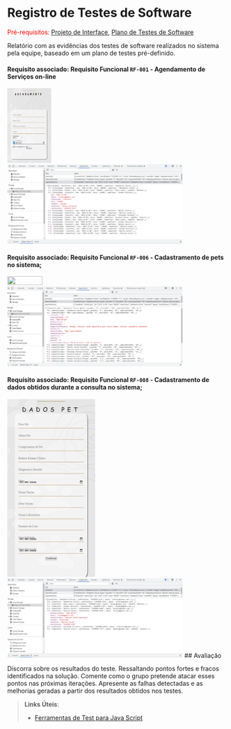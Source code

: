 # Registro de Testes de Software

<span style="color:red">Pré-requisitos: <a href="3-Projeto de Interface.md"> Projeto de Interface</a></span>, <a href="8-Plano de Testes de Software.md"> Plano de Testes de Software</a>

Relatório com as evidências dos testes de software realizados no sistema pela equipe, baseado em um plano de testes pré-definido.

#### Requisito associado: Requisito Funcional `RF-001` - Agendamento de Serviços on-line
<img src="/docs/img/agendamento.png" width=20% height=20%>

<img src="/docs/img/agendamento_ls.png" width=80% height=50%>

#### Requisito associado: Requisito Funcional `RF-006` - Cadastramento de pets no sistema;
<img src="/docs/img/cadastrosPet.png" width=40% height=30%>

<img src="/docs/img/cadastroPet_ls.png" width=80% height=50%>

#### Requisito associado: Requisito Funcional `RF-008` - Cadastramento de dados obtidos durante a consulta no sistema;

<img src="/docs/img/dadosPet.png" width=40% height=30%>

<img src="/docs/img/dadosPet_ls.png" width=80% height=50%>
## Avaliação

Discorra sobre os resultados do teste. Ressaltando pontos fortes e fracos identificados na solução. Comente como o grupo pretende atacar esses pontos nas próximas iterações. Apresente as falhas detectadas e as melhorias geradas a partir dos resultados obtidos nos testes.

> **Links Úteis**:
> - [Ferramentas de Test para Java Script](https://geekflare.com/javascript-unit-testing/)
